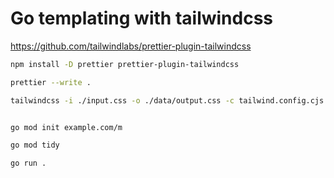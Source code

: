 # Go templating with tailwindcss

<https://github.com/tailwindlabs/prettier-plugin-tailwindcss>

```bash
npm install -D prettier prettier-plugin-tailwindcss

prettier --write .  
```

```bash
tailwindcss -i ./input.css -o ./data/output.css -c tailwind.config.cjs --minify --watch 

```

```bash

go mod init example.com/m

go mod tidy

go run .

```
